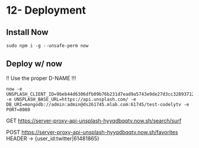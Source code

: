 # 12- Deployment

## Install Now

```
sudo npm i -g --unsafe-perm now
```


## Deploy w/ now

!! Use the proper D-NAME !!!

```
now -e UNSPLASH_CLIENT_ID=9beb44d6306dfb09b76b231d7ead9a5743e9de27d3cc3289371222fdca5a2c35 -e UNSPLASH_BASE_URL=https://api.unsplash.com/ -e DB_URI=mongodb://admin:admin@ds261745.mlab.com:61745/test-codelytv -e PORT=8080
```

GET https://server-proxy-api-unsplash-hyyqdbqqtv.now.sh/search/surf

POST https://server-proxy-api-unsplash-hyyqdbqqtv.now.sh/favorites
HEADER → {user_id:twitter|61481865}

